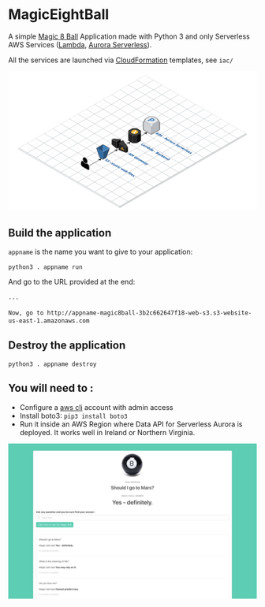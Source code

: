 # MagicEightBall

A simple [Magic 8 Ball](https://en.wikipedia.org/wiki/Magic_8-Ball) Application made with Python 3 and only Serverless AWS Services ([Lambda](https://aws.amazon.com/lambda/), [Aurora Serverless](https://aws.amazon.com/rds/aurora/serverless/)).

All the services are launched via [CloudFormation](https://aws.amazon.com/cloudformation/) templates, see `iac/`

![Architecture Schema](docs/Magic8Ball.png)

## Build the application 
`appname` is the name you want to give to your application:
```
python3 . appname run
```
And go to the URL provided at the end:
```
...

Now, go to http://appname-magic8ball-3b2c662647f18-web-s3.s3-website-us-east-1.amazonaws.com
```

## Destroy the application
```
python3 . appname destroy
```
## You will need to : 
* Configure a [aws cli](https://docs.aws.amazon.com/cli/latest/userguide/cli-chap-configure.html) account with admin access
* Install boto3: `pip3 install boto3`
* Run it inside an AWS Region where Data API for Serverless Aurora is deployed. It works well in Ireland or Northern Virginia.

![Screenshot](docs/screenshot.png)